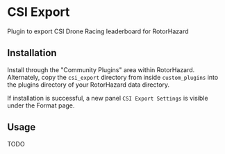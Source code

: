 # CSI Export
Plugin to export CSI Drone Racing leaderboard for RotorHazard


## Installation

Install through the "Community Plugins" area within RotorHazard. Alternately, copy the `csi_export` directory from inside `custom_plugins` into the plugins directory of your RotorHazard data directory.

If installation is successful, a new panel `CSI Export Settings` is visible under the Format page.


## Usage

TODO
